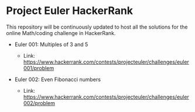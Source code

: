 # Project Euler HackerRank

This repository will be continuously updated to host all the solutions for the online Math/coding challenge in HackerRank.

* Euler 001:    Multiples of 3 and 5
    * Link:     https://www.hackerrank.com/contests/projecteuler/challenges/euler001/problem

* Euler 002:    Even Fibonacci numbers
    * Link:     https://www.hackerrank.com/contests/projecteuler/challenges/euler002/problem